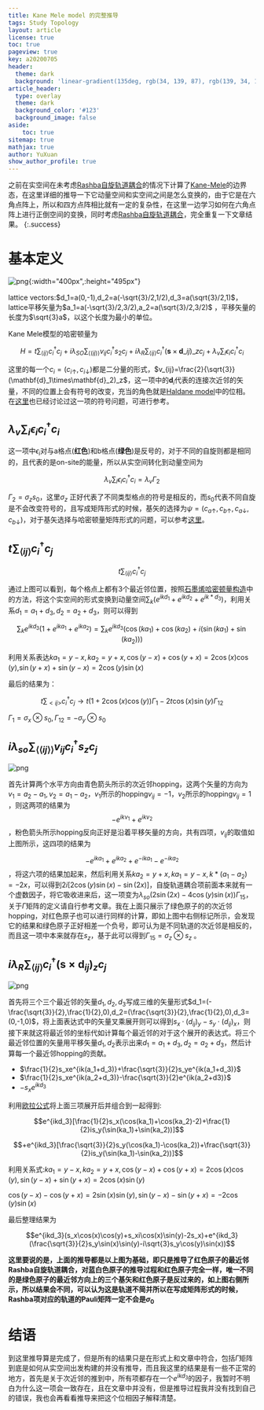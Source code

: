 ```yaml
---
title: Kane Mele model 的完整推导
tags: Study Topology
layout: article
license: true
toc: true
pageview: true
key: a20200705
header:
  theme: dark
  background: 'linear-gradient(135deg, rgb(34, 139, 87), rgb(139, 34, 139))'
article_header:
  type: overlay
  theme: dark
  background_color: '#123'
  background_image: false
aside:
    toc: true
sitemap: true
mathjax: true
author: YuXuan
show_author_profile: true
---
```

之前在实空间在未考虑[Rashba自旋轨道耦合]( https://en.wikipedia.org/wiki/Rashba_effect )的情况下计算了[Kane-Mele](https://journals.aps.org/prl/abstract/10.1103/PhysRevLett.95.226801)的边界态，在这里详细的推导一下它动量空间和实空间之间是怎么变换的，由于它是在六角点阵上，所以和四方点阵相比就有一定的复杂性，在这里一边学习如何在六角点阵上进行正倒空间的变换，同时考虑[Rashba自旋轨道耦合]( https://en.wikipedia.org/wiki/Rashba_effect )，完全重复一下文章结果。
{:.success}
<!--more-->

# 基本定义
![png](/assets/images/research/KM-1.png){:width="400px",:height="495px"}

lattice vectors:$d_1=a(0,-1),d_2=a(-\sqrt{3}/2,1/2),d_3=a(\sqrt{3}/2,1)$，lattice平移矢量为$a_1=a(-\sqrt{3}/2,3/2),a_2=a(\sqrt{3}/2,3/2)$ ，平移矢量的长度为$\sqrt{3}a$，以这个长度为最小的单位。

Kane Mele模型的哈密顿量为

$$H=t \sum_{\langle i j\rangle} c_{i}^{\dagger} c_{j}+i \lambda_{S O} \sum_{\langle(i j)\rangle} v_{i j} c_{i}^{\dagger} s_{2} c_{j}+i \lambda_{R} \sum_{\langle i j\rangle} c_{i}^{\dagger}\left(\mathbf{s} \times \mathbf{d}\_{i j}\right)\_{z} c_{j}+\lambda_{v} \sum_{i} \epsilon_{i} c_{i}^{\dagger} c_{i}$$

这里的每一个$c_i=(c_{i\uparrow},c_{i\downarrow})$都是二分量的形式，$v_{ij}=\frac{2}{\sqrt{3}}(\mathbf{d}_1\times\mathbf{d}_2)_z$，这一项中的$\mathbf{d}_i$代表的连接次近邻的矢量，不同的位置上会有符号的改变，充当的角色就是[Haldane model]( https://journals.aps.org/prl/abstract/10.1103/PhysRevLett.61.2015 )中的位相。在[这里]( https://yxli8023.github.io/2020/06/30/Kane-Mele.html )也已经讨论过这一项的符号问题，可进行参考。

## $\lambda_v\sum_i\epsilon_{i}c_i^\dagger c_i$

 这一项中$\epsilon_i$对与a格点(**红色**)和b格点(**绿色**)是反号的，对于不同的自旋则都是相同的，且代表的是on-site的能量，所以从实空间转化到动量空间为

$$\lambda_v\sum_i\epsilon_{i}c_i^\dagger c_i=\lambda_v\Gamma_2$$

$\Gamma_2=\sigma_zs_0$，这里$\sigma_z$ 正好代表了不同类型格点的符号是相反的，而$s_0$代表不同自旋是不会改变符号的，且写成矩阵形式的时候，基矢的选择为$\psi=(c_{a\uparrow},c_{b\uparrow},c_{a\downarrow},c_{b\downarrow})$，对于基矢选择与哈密顿量矩阵形式的问题，可以参考[这里]( https://yxli8023.github.io/2020/07/03/Basis-Chose.html )。

## $t\sum_{\langle ij\rangle}c_i^\dagger c_j$

$$t\sum_{\langle ij\rangle}c_i^\dagger c_j$$

通过上图可以看到，每个格点上都有3个最近邻位置，按照[石墨烯哈密顿量构造]( https://yxli8023.github.io/2020/03/16/Graphene.html )中的方法，将这个实空间的形式变换到动量空间$\sum_k(e^{ikd_1} + e^{ikd_2} + e^{ik*d_3})$，利用关系$d_1=a_1+d_3,d_2=a_2+d_3$，则可以得到

$$\sum_ke^{ikd_3}(1+e^{ika_1}+e^{ika_2})=\sum_ke^{ikd_3}(\cos(ka_1)+\cos(ka_2)+i(\sin(ka_1)+\sin(ka_2)))$$

利用关系表达$ka_1=y-x,ka_2=y+x,\cos(y-x)+\cos(y+x)=2\cos(x)\cos(y)$,$\sin(y+x)+\sin(y-x)=2\cos(y)\sin(x)$ 

最后的结果为：

$$t\sum_{<ij>}c^\dagger_ic_j\rightarrow t(1+2\cos(x)\cos(y))\Gamma_1-2t\cos(x)\sin(y)\Gamma_{12}$$

$\Gamma_1=\sigma_x\otimes s_0,\Gamma_{12}=-\sigma_y\otimes s_0$

## $i\lambda_{so}\sum_{\langle\langle ij\rangle\rangle}v_{ij}c^\dagger_is_zc_j$

![png](/assets/images/research/KM-2.png)

首先计算两个水平方向由青色箭头所示的次近邻hopping，这两个矢量的方向为$v_1=a_2-a_1,v_2=a_1-a_2$，$v_1$所示的hopping$v_{ij}=-1$，$v_2$所示的hopping$v_{ij}=1$ ，则这两项的结果为$$-e^{ikv_1}+e^{ikv_2}$$，粉色箭头所示hopping反向正好是沿着平移矢量的方向，共有四项，$v_{ij}$的取值如上图所示，这四项的结果为

$$-e^{ika_1}+e^{ika_2}+e^{-ika_1}-e^{-ika_2}$$，将这六项的结果加起来，然后利用关系$ka_2=y+x,ka_1=y-x,k*(a_1-a_2)=-2x$，可以得到$2i[2\cos(y)\sin(x)-\sin(2x)]$，自旋轨道耦合项前面本来就有一个虚数因子，将它吸收进来后，这一项变为$\lambda_{so}(2\sin(2x)-4\cos(y)\sin(x))\Gamma_{15}$，关于$\Gamma$矩阵的定义请自行参考文章。我在上面只展示了绿色原子的的次近邻hopping，对红色原子也可以进行同样的计算，即如上图中右侧标记所示，会发现它的结果和绿色原子正好相差一个负号，即可认为是不同轨道的次近邻是相反的，而且这一项中本来就存在$s_z$，基于此可以得到$\Gamma_{15}=\sigma_z\otimes s_z$ 。

##  $i\lambda_R\sum_{\langle ij\rangle}c^\dagger_i(\mathbf{s}\times \mathbf{d}_{ij})_zc_j$

![png](/assets/images/research/KM-3.png)

首先将三个三个最近邻的矢量$d_1,d_2,d_3$写成三维的矢量形式$d_1=(-\frac{\sqrt{3}}{2},\frac{1}{2},0),d_2=(\frac{\sqrt{3}}{2},\frac{1}{2},0),d_3=(0,-1,0)$，将上面表达式中的矢量叉乘展开则可以得到$s_x\cdot (d_{ij})_y-s_y\cdot (d_{ij})_x$，则接下来就这将最近邻的坐标代如计算每个最近邻的对于这个展开的表达式。将三个最近邻位置的矢量用平移矢量$d_1,d_2$表示出来$d_1=a_1+d_3,d_2=a_2+d_3$，然后计算每一个最近邻hopping的贡献。

- $\frac{1}{2}s_xe^{ik(a_1+d_3)}+\frac{\sqrt{3}}{2}s_ye^{ik(a_1+d_3)}$
- $\frac{1}{2}s_xe^{ik(a_2+d_3)}-\frac{\sqrt{3}}{2}e^{ik(a_2+d3)}$
- $-s_xe^{ikd_3}$

利用[欧拉公式]()将上面三项展开后并组合到一起得到:

$$e^{ikd_3}[\frac{1}{2}s_x(\cos(ka_1)+\cos(ka_2)-2)+\frac{1}{2}is_y(\sin(ka_1)+\sin(ka_2))]$$

$$+e^{ikd_3}[\frac{\sqrt{3}}{2}s_y(\cos(ka_1)-\cos(ka_2))+\frac{\sqrt{3}}{2}is_y(\sin(ka_1)-\sin(ka_2))]$$

利用关系式:$ka_1=y-x,ka_2=y+x,\cos(y-x)+\cos(y+x)=2\cos(x)\cos(y),\sin(y-x)+\sin(y+x)=2\cos(x)\sin(y)$

$\cos(y-x)-\cos(y+x)=2\sin(x)\sin(y),\sin(y-x)-\sin(y+x)=-2\cos(y)\sin(x)$

最后整理结果为

$$e^{ikd_3}(s_x\cos(x)\cos(y)+s_xi\cos(x)\sin(y)-2s_x)+e^{ikd_3}(\frac{\sqrt{3}}{2}s_y\sin(x)\sin(y)-i\sqrt{3}s_y\cos(y)\sin(x))$$

**这里要说的是，上面的推导都是以上图为基础，即只是推导了红色原子的最近邻Rashba自旋轨道耦合，对蓝白色原子的推导过程和红色原子完全一样，唯一不同的是绿色原子的最近邻方向上的三个基矢和红色原子是反过来的，如上图右侧所示，所以结果会不同，可以认为这是轨道不简并所以在写成矩阵形式的时候，Rashba项对应的轨道的Pauli矩阵一定不会是$\sigma_0$**

# 结语

到这里推导算是完成了，但是所有的结果只是在形式上和文章中符合，包括$\Gamma$矩阵到底是如何从实空间出发构建的并没有推导，而且我这里的结果是有一些不正常的地方，首先是关于次近邻的推到中，所有项都存在一个$e^{ikd_3}$的因子，我暂时不明白为什么这一项会一致存在，且在文章中并没有，但是推导过程我并没有找到自己的错误，我也会再看看推导来把这个位相因子解释清楚。